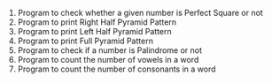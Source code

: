1) Program to check whether a given number is Perfect Square or not
2) Program to print Right Half Pyramid Pattern
3) Program to print Left Half Pyramid Pattern
4) Program to print Full Pyramid Pattern
5) Program to check if a number is Palindrome or not
6) Program to count the number of vowels in a word
7) Program to count the number of consonants in a word
